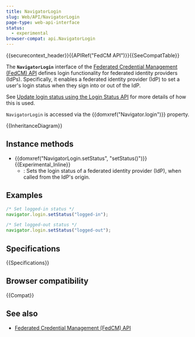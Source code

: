 ```yaml
---
title: NavigatorLogin
slug: Web/API/NavigatorLogin
page-type: web-api-interface
status:
  - experimental
browser-compat: api.NavigatorLogin
---
```


{{securecontext_header}}{{APIRef("FedCM API")}}{{SeeCompatTable}}

The **`NavigatorLogin`** interface of the [Federated Credential Management (FedCM) API](/en-US/docs/Web/API/FedCM_API) defines login functionality for federated identity providers (IdPs). Specifically, it enables a federated identity provider (IdP) to set a user's login status when they sign into or out of the IdP.

See [Update login status using the Login Status API](/en-US/docs/Web/API/FedCM_API/IDP_integration#update_login_status_using_the_login_status_api) for more details of how this is used.

`NavigatorLogin` is accessed via the {{domxref("Navigator.login")}} property.

{{InheritanceDiagram}}

## Instance methods

- {{domxref("NavigatorLogin.setStatus", "setStatus()")}} {{Experimental_Inline}}
  - : Sets the login status of a federated identity provider (IdP), when called from the IdP's origin.

## Examples

```js
/* Set logged-in status */
navigator.login.setStatus("logged-in");

/* Set logged-out status */
navigator.login.setStatus("logged-out");
```

## Specifications

{{Specifications}}

## Browser compatibility

{{Compat}}

## See also

- [Federated Credential Management (FedCM) API](/en-US/docs/Web/API/FedCM_API)
